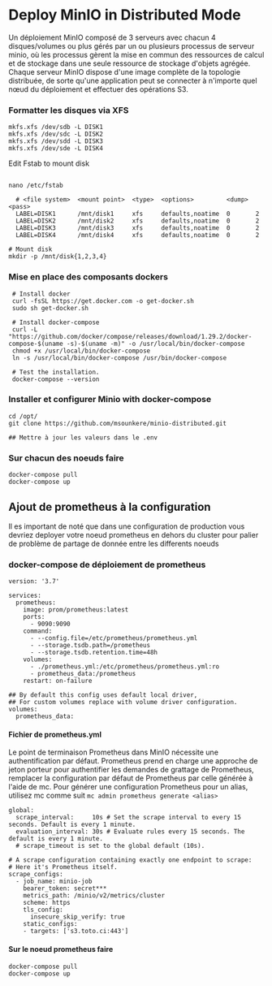 # Deploy MinIO in Distributed Mode

Un déploiement MinIO composé de 3 serveurs avec chacun 4 disques/volumes ou plus gérés par un ou plusieurs processus de serveur minio, où les processus gèrent la mise en commun des ressources de calcul et de stockage dans une seule ressource de stockage d'objets agrégée. Chaque serveur MinIO dispose d'une image complète de la topologie distribuée, de sorte qu'une application peut se connecter à n'importe quel nœud du déploiement et effectuer des opérations S3.
### Formatter les disques via XFS
```
mkfs.xfs /dev/sdb -L DISK1
mkfs.xfs /dev/sdc -L DISK2
mkfs.xfs /dev/sdd -L DISK3
mkfs.xfs /dev/sde -L DISK4
```
Edit Fstab to mount disk
```

nano /etc/fstab

  # <file system>  <mount point>  <type>  <options>         <dump>  <pass>
  LABEL=DISK1      /mnt/disk1     xfs     defaults,noatime  0       2
  LABEL=DISK2      /mnt/disk2     xfs     defaults,noatime  0       2
  LABEL=DISK3      /mnt/disk3     xfs     defaults,noatime  0       2
  LABEL=DISK4      /mnt/disk4     xfs     defaults,noatime  0       2
  
# Mount disk 
mkdir -p /mnt/disk{1,2,3,4}
```
### Mise en place des composants dockers
```
 # Install docker
 curl -fsSL https://get.docker.com -o get-docker.sh
 sudo sh get-docker.sh
 
 # Install docker-compose
 curl -L "https://github.com/docker/compose/releases/download/1.29.2/docker-compose-$(uname -s)-$(uname -m)" -o /usr/local/bin/docker-compose
 chmod +x /usr/local/bin/docker-compose
 ln -s /usr/local/bin/docker-compose /usr/bin/docker-compose
 
 # Test the installation.
 docker-compose --version
```
### Installer et configurer Minio with docker-compose
```
cd /opt/
git clone https://github.com/msounkere/minio-distributed.git

## Mettre à jour les valeurs dans le .env
```

### Sur chacun des noeuds faire
```
docker-compose pull
docker-compose up
```

## Ajout de prometheus à la configuration
Il es important de noté que dans une configuration de production vous devriez deployer votre noeud prometheus en dehors du cluster pour palier de problème de partage de donnée entre les differents noeuds

### docker-compose de déploiement de prometheus
```
version: '3.7'

services:
  prometheus:
    image: prom/prometheus:latest
    ports:
      - 9090:9090
    command:
      - --config.file=/etc/prometheus/prometheus.yml
      - --storage.tsdb.path=/prometheus
      - --storage.tsdb.retention.time=48h
    volumes:
      - ./prometheus.yml:/etc/prometheus/prometheus.yml:ro
      - prometheus_data:/prometheus
    restart: on-failure

## By default this config uses default local driver,
## For custom volumes replace with volume driver configuration.
volumes:
  prometheus_data:
```
#### Fichier de prometheus.yml
Le point de terminaison Prometheus dans MinIO nécessite une authentification par défaut. Prometheus prend en charge une approche de jeton porteur pour authentifier les demandes de grattage de Prometheus, remplacer la configuration par défaut de Prometheus par celle générée à l'aide de mc. Pour générer une configuration Prometheus pour un alias, utilisez mc comme suit 
`mc admin prometheus generate <alias>`

```
global:
  scrape_interval:     10s # Set the scrape interval to every 15 seconds. Default is every 1 minute.
  evaluation_interval: 30s # Evaluate rules every 15 seconds. The default is every 1 minute.
  # scrape_timeout is set to the global default (10s).

# A scrape configuration containing exactly one endpoint to scrape:
# Here it's Prometheus itself.
scrape_configs:
  - job_name: minio-job
    bearer_token: secret***
    metrics_path: /minio/v2/metrics/cluster
    scheme: https
    tls_config:
      insecure_skip_verify: true
    static_configs:
    - targets: ['s3.toto.ci:443']
```
#### Sur le noeud prometheus faire
```
docker-compose pull
docker-compose up
```
